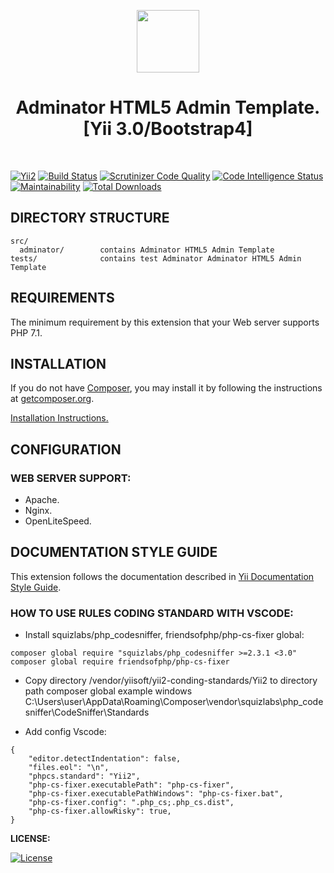 <p align="center">
    <a href="https://github.com/cjtterabytesoft/adminator" target="_blank">
        <img src="https://farm1.staticflickr.com/887/27875183957_69a3645a56_q.jpg" height="100px;">
    </a>
    <h1 align="center">Adminator HTML5 Admin Template. [Yii 3.0/Bootstrap4]</h1>
    <br>
</p>

[![Yii2](https://img.shields.io/badge/Powered_by-Yii_Framework-green.svg?style=flat)](https://www.yiiframework.com/)
[![Build Status](https://scrutinizer-ci.com/g/cjtterabytesoft/adminator/badges/build.png?b=master)](https://scrutinizer-ci.com/g/cjtterabytesoft/adminator/build-status/master)
[![Scrutinizer Code Quality](https://scrutinizer-ci.com/g/cjtterabytesoft/adminator/badges/quality-score.png?b=master)](https://scrutinizer-ci.com/g/cjtterabytesoft/adminator/?branch=master)
[![Code Intelligence Status](https://scrutinizer-ci.com/g/cjtterabytesoft/adminator/badges/code-intelligence.svg?b=master)](https://scrutinizer-ci.com/code-intelligence)
[![Maintainability](https://api.codeclimate.com/v1/badges/118e1b793868f2cc7673/maintainability)](https://codeclimate.com/github/cjtterabytesoft/adminator/maintainability)
[![Total Downloads](https://poser.pugx.org/cjtterabytesoft/adminator/downloads)](https://packagist.org/packages/cjtterabytesoft/adminator)

DIRECTORY STRUCTURE
-------------------

```
src/
  adminator/        contains Adminator HTML5 Admin Template
tests/              contains test Adminator Adminator HTML5 Admin Template
```

REQUIREMENTS
------------

The minimum requirement by this extension that your Web server supports PHP 7.1.

INSTALLATION
------------

If you do not have [Composer](http://getcomposer.org/), you may install it by following the instructions
at [getcomposer.org](http://getcomposer.org/doc/00-intro.md#installation-nix).

[Installation Instructions.](docs/getting-started.md) 

CONFIGURATION
-------------

### WEB SERVER SUPPORT:

- Apache.
- Nginx.
- OpenLiteSpeed.

DOCUMENTATION STYLE GUIDE
-------------------------

This extension follows the documentation described in [Yii Documentation Style Guide](https://github.com/yiisoft/yii2/blob/master/docs/documentation_style_guide.md).


### HOW TO USE RULES CODING STANDARD WITH VSCODE:

- Install squizlabs/php_codesniffer, friendsofphp/php-cs-fixer global:

```
composer global require "squizlabs/php_codesniffer >=2.3.1 <3.0"
composer global require friendsofphp/php-cs-fixer
```

- Copy directory /vendor/yiisoft/yii2-conding-standards/Yii2 to directory path composer global example windows C:\Users\user\AppData\Roaming\Composer\vendor\squizlabs\php_codesniffer\CodeSniffer\Standards

- Add config Vscode:

```
{
    "editor.detectIndentation": false,
    "files.eol": "\n",
    "phpcs.standard": "Yii2",
    "php-cs-fixer.executablePath": "php-cs-fixer",
    "php-cs-fixer.executablePathWindows": "php-cs-fixer.bat",
    "php-cs-fixer.config": ".php_cs;.php_cs.dist",
    "php-cs-fixer.allowRisky": true,
}
```

**LICENSE:**

[![License](https://poser.pugx.org/cjtterabytesoft/adminator/license)](https://packagist.org/packages/cjtterabytesoft/adminator)
